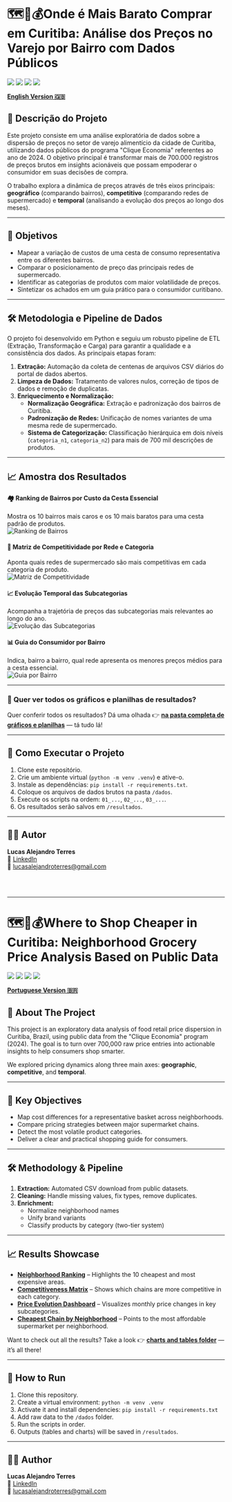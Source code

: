# 🗺️🛒💰Onde é Mais Barato Comprar em Curitiba: Análise dos Preços no Varejo por Bairro com Dados Públicos

[<img src="https://img.shields.io/badge/Python-3.11-3776AB?style=for-the-badge&logo=python&logoColor=white" />](https://www.python.org/)
[<img src="https://img.shields.io/badge/Pandas-1.5-150458?style=for-the-badge&logo=pandas&logoColor=white" />](https://pandas.pydata.org/)
[<img src="https://img.shields.io/badge/Matplotlib-3.7-891845?style=for-the-badge&logo=matplotlib&logoColor=white" />](https://matplotlib.org/)
[<img src="https://img.shields.io/badge/Seaborn-0.12-09435b?style=for-the-badge&logo=seaborn&logoColor=white" />](https://seaborn.pydata.org/)

[**English Version 🇬🇧**](#where-to-shop-cheaper-in-curitiba-neighborhood-grocery-price-analysis-based-on-public-data)


## 📖 Descrição do Projeto

Este projeto consiste em uma análise exploratória de dados sobre a dispersão de preços no setor de varejo alimentício da cidade de Curitiba, utilizando dados públicos do programa "Clique Economia" referentes ao ano de 2024. O objetivo principal é transformar mais de 700.000 registros de preços brutos em insights acionáveis que possam empoderar o consumidor em suas decisões de compra.

O trabalho explora a dinâmica de preços através de três eixos principais: **geográfico** (comparando bairros), **competitivo** (comparando redes de supermercado) e **temporal** (analisando a evolução dos preços ao longo dos meses).

---

## 🎯 Objetivos

* Mapear a variação de custos de uma cesta de consumo representativa entre os diferentes bairros.
* Comparar o posicionamento de preço das principais redes de supermercado.
* Identificar as categorias de produtos com maior volatilidade de preços.
* Sintetizar os achados em um guia prático para o consumidor curitibano.

---

## 🛠️ Metodologia e Pipeline de Dados

O projeto foi desenvolvido em Python e seguiu um robusto pipeline de ETL (Extração, Transformação e Carga) para garantir a qualidade e a consistência dos dados. As principais etapas foram:
1. **Extração:** Automação da coleta de centenas de arquivos CSV diários do portal de dados abertos.
2. **Limpeza de Dados:** Tratamento de valores nulos, correção de tipos de dados e remoção de duplicatas.
3. **Enriquecimento e Normalização:**
   * **Normalização Geográfica:** Extração e padronização dos bairros de Curitiba.
   * **Padronização de Redes:** Unificação de nomes variantes de uma mesma rede de supermercado.
   * **Sistema de Categorização:** Classificação hierárquica em dois níveis (`categoria_n1`, `categoria_n2`) para mais de 700 mil descrições de produtos.

---

## 📈 Amostra dos Resultados

#### 🏘️ Ranking de Bairros por Custo da Cesta Essencial  
Mostra os 10 bairros mais caros e os 10 mais baratos para uma cesta padrão de produtos.  
![Ranking de Bairros](Results/Graphs/1_grafico_ranking_bairros.png)

#### 🏬 Matriz de Competitividade por Rede e Categoria  
Aponta quais redes de supermercado são mais competitivas em cada categoria de produto.  
![Matriz de Competitividade](Results/Graphs/3_grafico_matriz_competitividade_redes_macrocategoria.png)

#### 📈 Evolução Temporal das Subcategorias  
Acompanha a trajetória de preços das subcategorias mais relevantes ao longo do ano.  
![Evolução das Subcategorias](Results/Graphs/painel_evolucao_subcategorias.png)

#### 📊 Guia do Consumidor por Bairro  
Indica, bairro a bairro, qual rede apresenta os menores preços médios para a cesta essencial.  
![Guia por Bairro](Results/Graphs/Ranking_RedesMaisBaratas_Bairro.png)

---

### 📂 Quer ver todos os gráficos e planilhas de resultados?

Quer conferir todos os resultados? Dá uma olhada 👉 [**na pasta completa de gráficos e planilhas**](Results/) — tá tudo lá!

---

## 🚀 Como Executar o Projeto

1. Clone este repositório.
2. Crie um ambiente virtual (`python -m venv .venv`) e ative-o.
3. Instale as dependências: `pip install -r requirements.txt`.
4. Coloque os arquivos de dados brutos na pasta `/dados`.
5. Execute os scripts na ordem: `01_...`, `02_...`, `03_...`.
6. Os resultados serão salvos em `/resultados`.

---

## 👨‍💻 Autor

**Lucas Alejandro Terres**  
🔗 [LinkedIn](https://www.linkedin.com/in/lucasalejandroterres/)  
📧 lucasalejandroterres@gmail.com

&nbsp;  
&nbsp;

---

# 🗺️🛒💰Where to Shop Cheaper in Curitiba: Neighborhood Grocery Price Analysis Based on Public Data

[<img src="https://img.shields.io/badge/Python-3.11-3776AB?style=for-the-badge&logo=python&logoColor=white" />](https://www.python.org/)
[<img src="https://img.shields.io/badge/Pandas-1.5-150458?style=for-the-badge&logo=pandas&logoColor=white" />](https://pandas.pydata.org/)
[<img src="https://img.shields.io/badge/Matplotlib-3.7-891845?style=for-the-badge&logo=matplotlib&logoColor=white" />](https://matplotlib.org/)
[<img src="https://img.shields.io/badge/Seaborn-0.12-09435b?style=for-the-badge&logo=seaborn&logoColor=white" />](https://seaborn.pydata.org/)

[**Portuguese Version 🇧🇷**](#onde-e-mais-barato-comprar-em-curitiba-analise-dos-precos-no-varejo-por-bairro-com-dados-publicos)

## 📖 About The Project

This project is an exploratory data analysis of food retail price dispersion in Curitiba, Brazil, using public data from the "Clique Economia" program (2024). The goal is to turn over 700,000 raw price entries into actionable insights to help consumers shop smarter.

We explored pricing dynamics along three main axes: **geographic**, **competitive**, and **temporal**.

---

## 🎯 Key Objectives

* Map cost differences for a representative basket across neighborhoods.
* Compare pricing strategies between major supermarket chains.
* Detect the most volatile product categories.
* Deliver a clear and practical shopping guide for consumers.

---

## 🛠️ Methodology & Pipeline

1. **Extraction:** Automated CSV download from public datasets.
2. **Cleaning:** Handle missing values, fix types, remove duplicates.
3. **Enrichment:**
   * Normalize neighborhood names
   * Unify brand variants
   * Classify products by category (two-tier system)

---

## 📈 Results Showcase

* **[Neighborhood Ranking](Results/Graphs/1_grafico_ranking_bairros.png)** – Highlights the 10 cheapest and most expensive areas.
* **[Competitiveness Matrix](Results/Graphs/3_grafico_matriz_competitividade_redes_macrocategoria.png)** – Shows which chains are more competitive in each category.
* **[Price Evolution Dashboard](Results/Graphs/painel_evolucao_subcategorias.png)** – Visualizes monthly price changes in key subcategories.
* **[Cheapest Chain by Neighborhood](Results/Graphs/Ranking_RedesMaisBaratas_Bairro.png)** – Points to the most affordable supermarket per neighborhood.

Want to check out all the results? Take a look 👉 [**charts and tables folder**](Results/) — it’s all there!

---

## 🚀 How to Run

1. Clone this repository.
2. Create a virtual environment: `python -m venv .venv`
3. Activate it and install dependencies: `pip install -r requirements.txt`
4. Add raw data to the `/dados` folder.
5. Run the scripts in order.
6. Outputs (tables and charts) will be saved in `/resultados`.

---

## 👨‍💻 Author

**Lucas Alejandro Terres**  
🔗 [LinkedIn](https://www.linkedin.com/in/lucasalejandroterres/)  
📧 lucasalejandroterres@gmail.com
